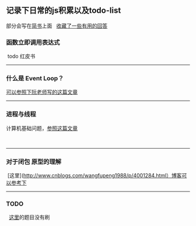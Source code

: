 ## 记录下日常的js积累以及todo-list  
   部分会写在[简书](https://www.jianshu.com/u/526461ebe7f6)上面
   [收藏了一些有用的回答](https://segmentfault.com/u/du1wu2/bookmarks)
 

### 函数立即调用表达式

  todo 红皮书

***


### 什么是 Event Loop？
  
  [可以参照下阮老师写的这篇文章](http://www.ruanyifeng.com/blog/2014/10/event-loop.html)

***

### 进程与线程
  
  计算机基础问题，[参照这篇文章](http://www.ruanyifeng.com/blog/2013/04/processes_and_threads.html)
   
   
 ***

### 对于闭包 原型的理解

  [这里](http://www.cnblogs.com/wangfupeng1988/p/4001284.html）博客可以参考下
  
 ***
 
### TODO

   [这里](http://blog.csdn.net/u014328357/article/details/58587132)的题目没有刷
